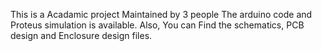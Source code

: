 This is a Acadamic project 
Maintained by 3 people
The arduino code and Proteus simulation is available.
Also, You can Find the schematics, PCB design and Enclosure design files.
